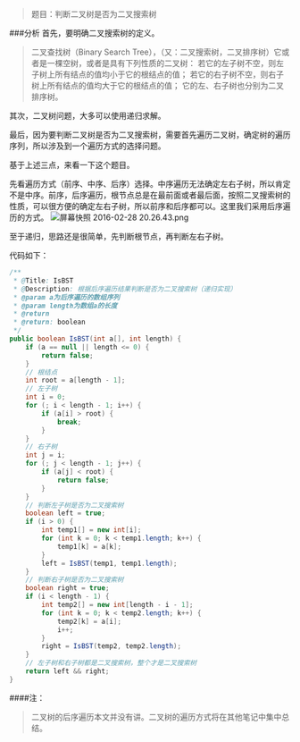 >题目：判断二叉树是否为二叉搜索树

###分析
首先，要明确二叉搜索树的定义。
>二叉查找树（Binary Search Tree），（又：二叉搜索树，二叉排序树）它或者是一棵空树，或者是具有下列性质的二叉树： 若它的左子树不空，则左子树上所有结点的值均小于它的根结点的值； 若它的右子树不空，则右子树上所有结点的值均大于它的根结点的值； 它的左、右子树也分别为二叉排序树。

其次，二叉树问题，大多可以使用递归求解。

最后，因为要判断二叉树是否为二叉搜索树，需要首先遍历二叉树，确定树的遍历序列，所以涉及到一个遍历方式的选择问题。

基于上述三点，来看一下这个题目。

先看遍历方式（前序、中序、后序）选择。中序遍历无法确定左右子树，所以肯定不是中序。前序，后序遍历，根节点总是在最前面或者最后面，按照二叉搜索树的性质，可以很方便的确定左右子树，所以前序和后序都可以。这里我们采用后序遍历的方式。
![屏幕快照 2016-02-28 20.26.43.png](https://ooo.0o0.ooo/2016/02/28/56d2ea0ebefba.png)

至于递归，思路还是很简单，先判断根节点，再判断左右子树。

代码如下：

```java
/**
 * @Title: IsBST
 * @Description: 根据后序遍历结果判断是否为二叉搜索树（递归实现）
 * @param a为后序遍历的数组序列
 * @param length为数组a的长度
 * @return
 * @return: boolean
 */
public boolean IsBST(int a[], int length) {
	if (a == null || length <= 0) {
		return false;
	}
	// 根结点
	int root = a[length - 1];
	// 左子树
	int i = 0;
	for (; i < length - 1; i++) {
		if (a[i] > root) {
			break;
		}
	}
	// 右子树
	int j = i;
	for (; j < length - 1; j++) {
		if (a[j] < root) {
			return false;
		}
	}
	// 判断左子树是否为二叉搜索树
	boolean left = true;
	if (i > 0) {
		int temp1[] = new int[i];
		for (int k = 0; k < temp1.length; k++) {
			temp1[k] = a[k];
		}
		left = IsBST(temp1, temp1.length);
	}
	// 判断右子树是否为二叉搜索树
	boolean right = true;
	if (i < length - 1) {
		int temp2[] = new int[length - i - 1];
		for (int k = 0; k < temp2.length; k++) {
			temp2[k] = a[i];
			i++;
		}
		right = IsBST(temp2, temp2.length);
	}
	// 左子树和右子树都是二叉搜索树，整个才是二叉搜索树
	return left && right;
}
```

####注：
>二叉树的后序遍历本文并没有讲。二叉树的遍历方式将在其他笔记中集中总结。